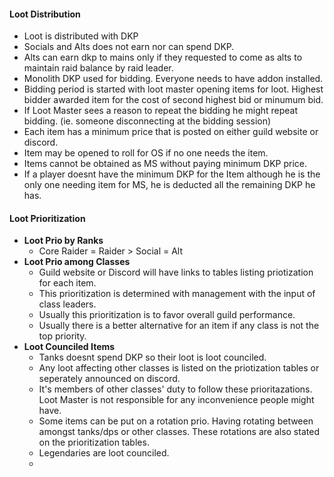  #### Loot Distribution
 - Loot is distributed with DKP
 - Socials and Alts does not earn nor can spend DKP.
 - Alts can earn dkp to mains only if they requested to come as alts to maintain raid balance by raid leader.
 - Monolith DKP used for bidding. Everyone needs to have addon installed.
 - Bidding period is started with loot master opening items for loot. Highest bidder awarded item for the cost of second highest bid or minumum bid.
 - If Loot Master sees a reason to repeat the bidding he might repeat bidding. (ie. someone disconnecting at the bidding session)
 - Each item has a minimum price that is posted on either guild website or discord.
 - Item may be opened to roll for OS if no one needs the item.
 - Items cannot be obtained as MS without paying minimum DKP price.
 - If a player doesnt have the minimum DKP for the Item although he is the only one needing item for MS, he is deducted all the remaining DKP he has.
 #### Loot Prioritization
- **Loot Prio by Ranks**
	 - Core Raider = Raider > Social = Alt
 - **Loot Prio among Classes**
	 - Guild website or Discord will have links to tables listing priotization for each item.
	 - This prioritization is determined with management with the input of class leaders.
	 - Usually this prioritization is to favor overall guild performance.
	 - Usually there is a better alternative for an item if any class is not the top priority.
- **Loot Counciled Items**
	- Tanks doesnt spend DKP so their loot is loot counciled. 
	- Any loot affecting other classes is listed on the priotization tables or seperately announced on discord.
	- It's members of other classes' duty to follow these prioritazations. Loot Master is not responsible for any inconvenience people might have.
	- Some items can be put on a rotation prio. Having rotating between amongst tanks/dps or other classes. These rotations are also stated on the prioritization tables.
	- Legendaries are loot counciled.
	- 
<!--stackedit_data:
eyJoaXN0b3J5IjpbNzQyMjI4NTkzLC0xMzY4NzQ5OTUzLC01NT
k2OTYzMDBdfQ==
-->
